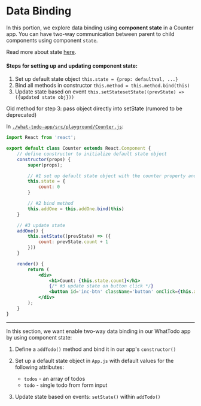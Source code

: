 # Data Binding

In this portion, we explore data binding using **component state** in a Counter app.
You can have two-way communication between parent to child components using component `state`.

Read more about state [here](https://github.com/DED8IRD/NodeReactFullStack/blob/master/2%20React/docs/Component%20State.md).

#### Steps for setting up and updating component state:
1. Set up default state object
`this.state = {prop: defaultval, ...}`
2. Bind all methods in constructor
`this.method = this.method.bind(this)`
3. Update state based on event
`this.setStatesetState((prevState) => ({updated state obj}))`

Old method for step 3: pass object directly into setState (rumored to be deprecated)

In [`./what-todo-app/src/playground/Counter.js`](`./what-todo-app/src/playground/Counter.js`):
```jsx
import React from 'react';

export default class Counter extends React.Component {
	// define constructor to initialize default state object
	constructor(props) {
		super(props);

		// #1 set up default state object with the counter property and its default value 0 
		this.state = { 	
			count: 0
		}

		// #2 bind method
		this.addOne = this.addOne.bind(this)
	}

	// #3 update state
	addOne() {
		this.setState((prevState) => ({
			count: prevState.count + 1
		}))
	}

	render() {
		return (
			<div>
				<h1>Count: {this.state.count}</h1>
				{/* #3 update state on button click */}
				<button id='inc-btn' className='button' onClick={this.addOne}>+1</button>
			</div>
		);
	}
}
```
___

In this section, we want enable two-way data binding in our WhatTodo app by using component state:

1. Define a `addTodo()` method and bind it in our app's `constructor()`

2. Set up a default state object in `App.js` with default values for the following attributes:
	- `todos` - an array of todos  
	- `todo` - single todo from form input 

3. Update state based on events: `setState()` within `addTodo()` 

